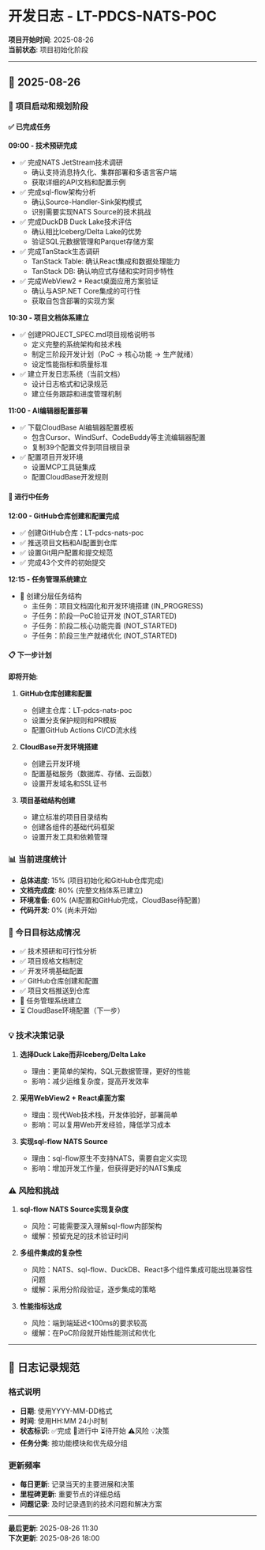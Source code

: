 # 开发日志 - LT-PDCS-NATS-POC

**项目开始时间**: 2025-08-26  
**当前状态**: 项目初始化阶段

---

## 📅 2025-08-26

### 🎯 项目启动和规划阶段

#### ✅ 已完成任务

**09:00 - 技术预研完成**
- ✅ 完成NATS JetStream技术调研
  - 确认支持消息持久化、集群部署和多语言客户端
  - 获取详细的API文档和配置示例
- ✅ 完成sql-flow架构分析
  - 确认Source-Handler-Sink架构模式
  - 识别需要实现NATS Source的技术挑战
- ✅ 完成DuckDB Duck Lake技术评估
  - 确认相比Iceberg/Delta Lake的优势
  - 验证SQL元数据管理和Parquet存储方案
- ✅ 完成TanStack生态调研
  - TanStack Table: 确认React集成和数据处理能力
  - TanStack DB: 确认响应式存储和实时同步特性
- ✅ 完成WebView2 + React桌面应用方案验证
  - 确认与ASP.NET Core集成的可行性
  - 获取自包含部署的实现方案

**10:30 - 项目文档体系建立**
- ✅ 创建PROJECT_SPEC.md项目规格说明书
  - 定义完整的系统架构和技术栈
  - 制定三阶段开发计划（PoC → 核心功能 → 生产就绪）
  - 设定性能指标和质量标准
- ✅ 建立开发日志系统（当前文档）
  - 设计日志格式和记录规范
  - 建立任务跟踪和进度管理机制

**11:00 - AI编辑器配置部署**
- ✅ 下载CloudBase AI编辑器配置模板
  - 包含Cursor、WindSurf、CodeBuddy等主流编辑器配置
  - 复制39个配置文件到项目根目录
- ✅ 配置项目开发环境
  - 设置MCP工具链集成
  - 配置CloudBase开发规则

#### 🔄 进行中任务

**12:00 - GitHub仓库创建和配置完成**
- ✅ 创建GitHub仓库：LT-pdcs-nats-poc
- ✅ 推送项目文档和AI配置到仓库
- ✅ 设置Git用户配置和提交规范
- ✅ 完成43个文件的初始提交

**12:15 - 任务管理系统建立**
- 🔄 创建分层任务结构
  - 主任务：项目文档固化和开发环境搭建 (IN_PROGRESS)
  - 子任务：阶段一PoC验证开发 (NOT_STARTED)
  - 子任务：阶段二核心功能完善 (NOT_STARTED)
  - 子任务：阶段三生产就绪优化 (NOT_STARTED)

#### 📋 下一步计划

**即将开始**:
1. **GitHub仓库创建和配置**
   - 创建主仓库：LT-pdcs-nats-poc
   - 设置分支保护规则和PR模板
   - 配置GitHub Actions CI/CD流水线

2. **CloudBase开发环境搭建**
   - 创建云开发环境
   - 配置基础服务（数据库、存储、云函数）
   - 设置开发域名和SSL证书

3. **项目基础结构创建**
   - 建立标准的项目目录结构
   - 创建各组件的基础代码框架
   - 设置开发工具和依赖管理

### 📊 当前进度统计

- **总体进度**: 15% (项目初始化和GitHub仓库完成)
- **文档完成度**: 80% (完整文档体系已建立)
- **环境准备**: 60% (AI配置和GitHub完成，CloudBase待配置)
- **代码开发**: 0% (尚未开始)

### 🎯 今日目标达成情况

- ✅ 技术预研和可行性分析
- ✅ 项目规格文档制定
- ✅ 开发环境基础配置
- ✅ GitHub仓库创建和配置
- ✅ 项目文档推送到仓库
- 🔄 任务管理系统建立
- ⏳ CloudBase环境配置（下一步）

### 💡 技术决策记录

1. **选择Duck Lake而非Iceberg/Delta Lake**
   - 理由：更简单的架构，SQL元数据管理，更好的性能
   - 影响：减少运维复杂度，提高开发效率

2. **采用WebView2 + React桌面方案**
   - 理由：现代Web技术栈，开发体验好，部署简单
   - 影响：可以复用Web开发经验，降低学习成本

3. **实现sql-flow NATS Source**
   - 理由：sql-flow原生不支持NATS，需要自定义实现
   - 影响：增加开发工作量，但获得更好的NATS集成

### ⚠️ 风险和挑战

1. **sql-flow NATS Source实现复杂度**
   - 风险：可能需要深入理解sql-flow内部架构
   - 缓解：预留充足的技术验证时间

2. **多组件集成的复杂性**
   - 风险：NATS、sql-flow、DuckDB、React多个组件集成可能出现兼容性问题
   - 缓解：采用分阶段验证，逐步集成的策略

3. **性能指标达成**
   - 风险：端到端延迟<100ms的要求较高
   - 缓解：在PoC阶段就开始性能测试和优化

---

## 📝 日志记录规范

### 格式说明
- **日期**: 使用YYYY-MM-DD格式
- **时间**: 使用HH:MM 24小时制
- **状态标识**: ✅完成 🔄进行中 ⏳待开始 ⚠️风险 💡决策
- **任务分类**: 按功能模块和优先级分组

### 更新频率
- **每日更新**: 记录当天的主要进展和决策
- **里程碑更新**: 重要节点的详细总结
- **问题记录**: 及时记录遇到的技术问题和解决方案

---

**最后更新**: 2025-08-26 11:30  
**下次更新**: 2025-08-26 18:00
